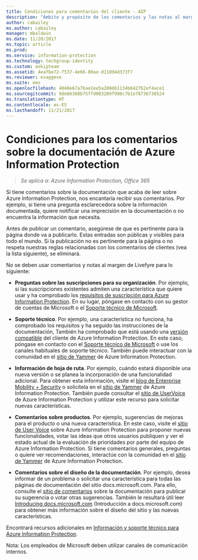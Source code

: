 ```yaml
---
title: Condiciones para comentarios del cliente - AIP
description: "Ámbito y propósito de los comentarios y las notas al margen de Livefyre para la documentación de Azure Information Protection."
author: cabailey
ms.author: cabailey
manager: mbaldwin
ms.date: 11/20/2017
ms.topic: article
ms.prod: 
ms.service: information-protection
ms.technology: techgroup-identity
ms.custom: askipteam
ms.assetid: 4eafbe72-f537-4e66-80ae-d11894d373f7
ms.reviewer: esaggese
ms.suite: ems
ms.openlocfilehash: 4040e67a7bae2ee5a208d61134b842762ef4ace1
ms.sourcegitcommit: 9de66368b75ffd003289f998c7b1e78736736524
ms.translationtype: HT
ms.contentlocale: es-ES
ms.lasthandoff: 11/21/2017
---
```

# <a name="house-rules-for-comments-on-the-azure-information-protection-documentation"></a>Condiciones para los comentarios sobre la documentación de Azure Information Protection

>*Se aplica a: Azure Information Protection, Office 365*

Si tiene comentarios sobre la documentación que acaba de leer sobre Azure Information Protection, nos encantaría recibir sus comentarios. Por ejemplo, si tiene una pregunta esclarecedora sobre la información documentada, quiere notificar una imprecisión en la documentación o no encuentra la información que necesita. 

Antes de publicar un comentario, asegúrese de que es pertinente para la página donde va a publicarlo. Estas entradas son públicas y visibles para todo el mundo. Si la publicación no es pertinente para la página o no respeta nuestras reglas relacionadas con los comentarios de clientes (vea la lista siguiente), se eliminará.
 
No se deben usar comentarios y notas al margen de Livefyre para lo siguiente:
 
- **Preguntas sobre las suscripciones para su organización**. Por ejemplo, si las suscripciones existentes admiten una característica que quiere usar y ha comprobado los [requisitos de suscripción para Azure Information Protection](./get-started/requirements.md#subscription-for-azure-information-protection). En su lugar, póngase en contacto con su gestor de cuentas de Microsoft o el [Soporte técnico de Microsoft](./get-started/information-support.md#to-contact-microsoft-support).

- **Soporte técnico**. Por ejemplo, una característica no funciona, ha comprobado los requisitos y ha seguido las instrucciones de la documentación, También ha comprobado que está usando una [versión compatible](./rms-client/client-version-release-history.md#servicing-information-and-timelines) del cliente de Azure Information Protection. En este caso, póngase en contacto con el [Soporte técnico de Microsoft](./get-started/information-support.md#to-contact-microsoft-support) o use los canales habituales de soporte técnico. También puede interactuar con la comunidad en el [sitio de Yammer](https://www.yammer.com/AskIPTeam) de Azure Information Protection.

- **Información de hoja de ruta**. Por ejemplo, cuándo estará disponible una nueva versión o se planea la incorporación de una funcionalidad adicional. Para obtener esta información, visite el [blog de Enterprise Mobility + Security](https://blogs.technet.microsoft.com/enterprisemobility/?product=azure-information-protection,azure-rights-management-services) o solicítela en el [sitio de Yammer](https://www.yammer.com/AskIPTeam) de Azure Information Protection. También puede consultar el [sitio de UserVoice](https://msip.uservoice.com) de Azure Information Protection y utilizar este recurso para solicitar nuevas características.

- **Comentarios sobre productos**. Por ejemplo, sugerencias de mejoras para el producto o una nueva característica. En este caso, visite el [sitio de User Voice](https://msip.uservoice.com) sobre Azure Information Protection para proponer nuevas funcionalidades, votar las ideas que otros usuarios publiquen y ver el estado actual de la evaluación de prioridades por parte del equipo de Azure Information Protection. Si tiene comentarios generales, preguntas o quiere ver recomendaciones, interactúe con la comunidad en el [sitio de Yammer](https://www.yammer.com/AskIPTeam) de Azure Information Protection. 

- **Comentarios sobre el diseño de la documentación**. Por ejemplo, desea informar de un problema o solicitar una característica para todas las páginas de documentación del sitio docs.microsoft.com. Para ello, consulte el [sitio de comentarios](https://msdocs.uservoice.com/forums/364242-general-site-feedback) sobre la documentación para publicar su sugerencia o votar otras sugerencias. También le resultará útil leer [Introducing docs.microsoft.com](/teamblog/introducing-docs-microsoft-com/) (Introducción a docs.microsoft.com) para obtener más información sobre el diseño del sitio y las nuevas características.

Encontrará recursos adicionales en [Información y soporte técnico para Azure Information Protection](./get-started/information-support.md). 

Nota: Los empleados de Microsoft deben utilizar canales de comunicación internos.

